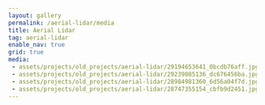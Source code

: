 ```yaml
---
layout: gallery
permalink: /aerial-lidar/media
title: Aerial Lidar
tag: aerial-lidar
enable_nav: true
grid: true
media: 
 - assets/projects/old_projects/aerial-lidar/29194653641_0bcdb76aff.jpg
 - assets/projects/old_projects/aerial-lidar/29239085136_dc676456ba.jpg
 - assets/projects/old_projects/aerial-lidar/28984981360_6d56a04f7d.jpg
 - assets/projects/old_projects/aerial-lidar/28747355154_cbfb9d2451.jpg
---
```


